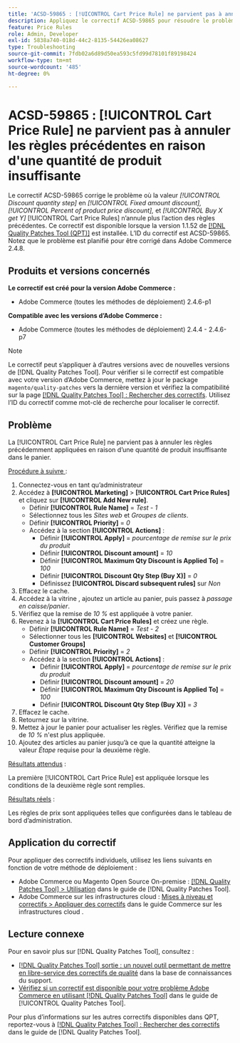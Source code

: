 ```yaml
---
title: 'ACSD-59865 : [!UICONTROL Cart Price Rule] ne parvient pas à annuler les règles précédentes en raison d''une quantité de produit insuffisante'
description: Appliquez le correctif ACSD-59865 pour résoudre le problème d’Adobe Commerce où la valeur *l’étape de quantité de remise* dans *la remise de montant fixe*,* *le pourcentage de la remise sur le prix du produit* et *l’achat X obtient Y* [!UICONTROL Cart Price Rules] n’annule plus l’action des règles précédentes.
feature: Price Rules
role: Admin, Developer
exl-id: 5838a740-018d-44c2-8135-54426ea08627
type: Troubleshooting
source-git-commit: 7fdb02a6d89d50ea593c5fd99d78101f89198424
workflow-type: tm+mt
source-wordcount: '485'
ht-degree: 0%

---
```


# ACSD-59865 : [!UICONTROL Cart Price Rule] ne parvient pas à annuler les règles précédentes en raison d&#39;une quantité de produit insuffisante

Le correctif ACSD-59865 corrige le problème où la valeur *[!UICONTROL Discount quantity step]* en *[!UICONTROL Fixed amount discount],* *[!UICONTROL Percent of product price discount],* et *[!UICONTROL Buy X get Y]* [!UICONTROL Cart Price Rules] n’annule plus l’action des règles précédentes. Ce correctif est disponible lorsque la version 1.1.52 de [[!DNL Quality Patches Tool (QPT)]](https://experienceleague.adobe.com/en/docs/commerce-operations/tools/quality-patches-tool/quality-patches-tool-to-self-serve-quality-patches) est installée. L’ID du correctif est ACSD-59865. Notez que le problème est planifié pour être corrigé dans Adobe Commerce 2.4.8.

## Produits et versions concernés

**Le correctif est créé pour la version Adobe Commerce :**

* Adobe Commerce (toutes les méthodes de déploiement) 2.4.6-p1

**Compatible avec les versions d’Adobe Commerce :**

* Adobe Commerce (toutes les méthodes de déploiement) 2.4.4 - 2.4.6-p7

>[!NOTE]
>
>Le correctif peut s’appliquer à d’autres versions avec de nouvelles versions de [!DNL Quality Patches Tool]. Pour vérifier si le correctif est compatible avec votre version d’Adobe Commerce, mettez à jour le package `magento/quality-patches` vers la dernière version et vérifiez la compatibilité sur la page [[!DNL Quality Patches Tool] : Rechercher des correctifs](https://experienceleague.adobe.com/tools/commerce-quality-patches/index.html). Utilisez l’ID du correctif comme mot-clé de recherche pour localiser le correctif.

## Problème

La [!UICONTROL Cart Price Rule] ne parvient pas à annuler les règles précédemment appliquées en raison d’une quantité de produit insuffisante dans le panier.

<u>Procédure à suivre </u> :

1. Connectez-vous en tant qu’administrateur
1. Accédez à **[!UICONTROL Marketing]** > **[!UICONTROL Cart Price Rules]** et cliquez sur **[!UICONTROL Add New rule]**.
   * Définir **[!UICONTROL Rule Name]** = *Test - 1*
   * Sélectionnez tous les *Sites web* et *Groupes de clients*.
   * Définir **[!UICONTROL Priority]** = *0*
   * Accédez à la section **[!UICONTROL Actions]** :
      * Définir **[!UICONTROL Apply]** = *pourcentage de remise sur le prix du produit*
      * Définir **[!UICONTROL Discount amount]** = *10*
      * Définir **[!UICONTROL Maximum Qty Discount is Applied To]** = *100*
      * Définir **[!UICONTROL Discount Qty Step (Buy X)]** = *0*
      * Définissez **[!UICONTROL Discard subsequent rules]** sur *Non*
1. Effacez le cache.
1. Accédez à la vitrine , ajoutez un article au panier, puis passez à *passage en caisse/panier*.
1. Vérifiez que la remise de *10 %* est appliquée à votre panier.
1. Revenez à la **[!UICONTROL Cart Price Rules]** et créez une règle.
   * Définir **[!UICONTROL Rule Name]** = *Test - 2*
   * Sélectionner tous les **[!UICONTROL Websites]** et **[!UICONTROL Customer Groups]**
   * Définir **[!UICONTROL Priority]** = *2*
   * Accédez à la section **[!UICONTROL Actions]** :
      * Définir **[!UICONTROL Apply]** = *pourcentage de remise sur le prix du produit*
      * Définir **[!UICONTROL Discount amount]** = *20*
      * Définir **[!UICONTROL Maximum Qty Discount is Applied To]** = *100*
      * Définir **[!UICONTROL Discount Qty Step (Buy X)]** = *3*
1. Effacez le cache.
1. Retournez sur la vitrine.
1. Mettez à jour le panier pour actualiser les règles. Vérifiez que la remise de *10 %* n&#39;est plus appliquée.
1. Ajoutez des articles au panier jusqu’à ce que la quantité atteigne la valeur *Étape* requise pour la deuxième règle.

<u>Résultats attendus</u> :

La première [!UICONTROL Cart Price Rule] est appliquée lorsque les conditions de la deuxième règle sont remplies.

<u>Résultats réels</u> :

Les règles de prix sont appliquées telles que configurées dans le tableau de bord d’administration.

## Application du correctif

Pour appliquer des correctifs individuels, utilisez les liens suivants en fonction de votre méthode de déploiement :

* Adobe Commerce ou Magento Open Source On-premise : [[!DNL Quality Patches Tool] > Utilisation](/help/tools/quality-patches-tool/usage.md) dans le guide de [!DNL Quality Patches Tool].
* Adobe Commerce sur les infrastructures cloud : [Mises à niveau et correctifs > Appliquer des correctifs](https://experienceleague.adobe.com/docs/commerce-cloud-service/user-guide/develop/upgrade/apply-patches.html) dans le guide Commerce sur les infrastructures cloud .

## Lecture connexe

Pour en savoir plus sur [!DNL Quality Patches Tool], consultez :

* [[!DNL Quality Patches Tool] sortie : un nouvel outil permettant de mettre en libre-service des correctifs de qualité](https://experienceleague.adobe.com/en/docs/commerce-operations/tools/quality-patches-tool/quality-patches-tool-to-self-serve-quality-patches) dans la base de connaissances du support.
* [Vérifiez si un correctif est disponible pour votre problème Adobe Commerce en utilisant [!DNL Quality Patches Tool]](/help/tools/quality-patches-tool/patches-available-in-qpt/check-patch-for-magento-issue-with-magento-quality-patches.md) dans le guide de [!UICONTROL Quality Patches Tool].

Pour plus d’informations sur les autres correctifs disponibles dans QPT, reportez-vous à [[!DNL Quality Patches Tool] : Rechercher des correctifs](https://experienceleague.adobe.com/tools/commerce-quality-patches/index.html) dans le guide de [!DNL Quality Patches Tool].
